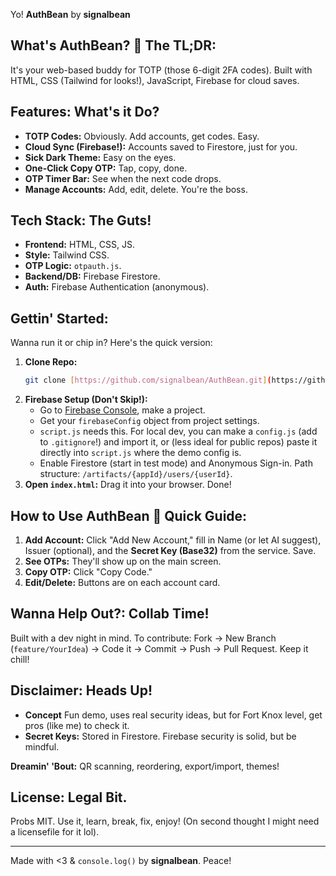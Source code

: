 Yo! **AuthBean** by **signalbean**

## What's AuthBean? 🤔 The TL;DR:

It's your web-based buddy for TOTP (those 6-digit 2FA codes). Built with HTML, CSS (Tailwind for looks!), JavaScript, Firebase for cloud saves.

## Features: What's it Do?

* **TOTP Codes:** Obviously. Add accounts, get codes. Easy.
* **Cloud Sync (Firebase!):** Accounts saved to Firestore, just for you.
* **Sick Dark Theme:** Easy on the eyes.
* **One-Click Copy OTP:** Tap, copy, done.
* **OTP Timer Bar:** See when the next code drops.
* **Manage Accounts:** Add, edit, delete. You're the boss.

## Tech Stack: The Guts!

* **Frontend:** HTML, CSS, JS.
* **Style:** Tailwind CSS.
* **OTP Logic:** `otpauth.js`.
* **Backend/DB:** Firebase Firestore.
* **Auth:** Firebase Authentication (anonymous).

## Gettin' Started:

Wanna run it or chip in? Here's the quick version:

1.  **Clone Repo:**
    ```bash
    git clone [https://github.com/signalbean/AuthBean.git](https://github.com/signalbean/AuthBean.git) && cd AuthBean
    ```
2.  **Firebase Setup (Don't Skip!):**
    * Go to [Firebase Console](https://console.firebase.google.com/), make a project.
    * Get your `firebaseConfig` object from project settings.
    * `script.js` needs this. For local dev, you can make a `config.js` (add to `.gitignore`!) and import it, or (less ideal for public repos) paste it directly into `script.js` where the demo config is.
    * Enable Firestore (start in test mode) and Anonymous Sign-in. Path structure: `/artifacts/{appId}/users/{userId}`.
3.  **Open `index.html`:** Drag it into your browser. Done!

## How to Use AuthBean 🧐 Quick Guide:

1.  **Add Account:** Click "Add New Account," fill in Name (or let AI suggest), Issuer (optional), and the **Secret Key (Base32)** from the service. Save.
2.  **See OTPs:** They'll show up on the main screen.
3.  **Copy OTP:** Click "Copy Code."
4.  **Edit/Delete:** Buttons are on each account card.

## Wanna Help Out?: Collab Time!

Built with a dev night in mind. To contribute:
Fork -> New Branch (`feature/YourIdea`) -> Code it -> Commit -> Push -> Pull Request. Keep it chill!

## Disclaimer: Heads Up!

* **Concept** Fun demo, uses real security ideas, but for Fort Knox level, get pros (like me) to check it.
* **Secret Keys:** Stored in Firestore. Firebase security is solid, but be mindful.

**Dreamin' 'Bout:** QR scanning, reordering, export/import, themes!

## License: Legal Bit.

Probs MIT. Use it, learn, break, fix, enjoy!
(On second thought I might need a licensefile for it lol).

---

Made with <3 & `console.log()` by **signalbean**. Peace!